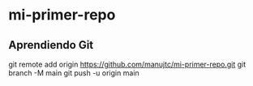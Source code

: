 # mi-primer-repo
## Aprendiendo Git

git remote add origin https://github.com/manujtc/mi-primer-repo.git
git branch -M main
git push -u origin main